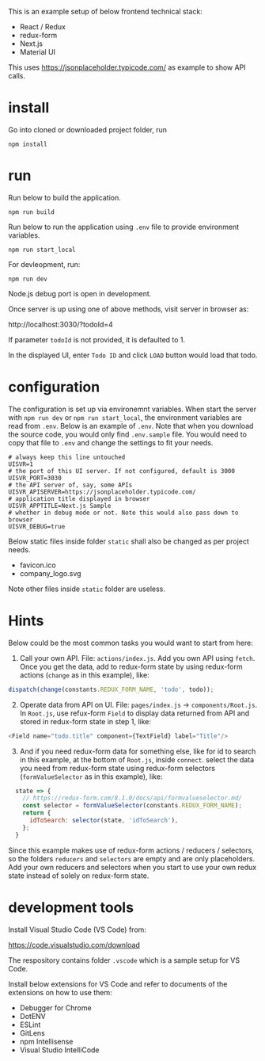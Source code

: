 This is an example setup of below frontend technical stack:

- React / Redux
- redux-form
- Next.js
- Material UI

This uses https://jsonplaceholder.typicode.com/ as example to show API calls.

# install

Go into cloned or downloaded project folder, run

```shell
npm install
```

# run

Run below to  build the application.

```shell
npm run build
```

Run below to run the application using `.env` file to provide environment variables.

```shell
npm run start_local
```

For devleopment, run:

```shell
npm run dev
```

Node.js debug port is open in development.

Once server is up using one of above methods, visit server in browser as:

http://localhost:3030/?todoId=4

If parameter `todoId` is not provided, it is defaulted to 1.

In the displayed UI, enter `Todo ID` and click `LOAD` button would load that todo.

# configuration

The configuration is set up via environemnt variables.
When start the server with `npm run dev` or `npm run start_local`, the environment variables are read from `.env`.
Below is an example of `.env`. Note that when you download the source code, you would only find `.env.sample` file. You would need to copy that file to `.env` and change the settings to fit your needs.

```shell
# always keep this line untouched
UISVR=1
# the port of this UI server. If not configured, default is 3000
UISVR_PORT=3030
# the API server of, say, some APIs
UISVR_APISERVER=https://jsonplaceholder.typicode.com/
# application title displayed in browser
UISVR_APPTITLE=Next.js Sample
# whether in debug mode or not. Note this would also pass down to browser
UISVR_DEBUG=true
```

Below static files inside folder `static` shall also be changed as per project needs.

- favicon.ico
- company_logo.svg

Note other files inside `static` folder are useless.

# Hints

Below could be the most common tasks you would want to start from here:

1. Call your own API. File: `actions/index.js`. Add you own API using `fetch`. Once you get the data, add to redux-form state by using redux-form actions (`change` as in this example), like:
```JavaScript
dispatch(change(constants.REDUX_FORM_NAME, 'todo', todo));
```
2. Operate data from API on UI. File: `pages/index.js` -> `components/Root.js`. In `Root.js`, use refux-form `Field` to display data returned from API and stored in redux-form state in step 1, like:
```JavaScript
<Field name="todo.title" component={TextField} label="Title"/>
```
3. And if you need redux-form data for something else, like for id to search in this example, at the bottom of `Root.js`, inside `connect`. select the data you need from redux-form state using redux-form selectors (`formValueSelector` as in this example), like:
```JavaScript
  state => {
    // https://redux-form.com/8.1.0/docs/api/formvalueselector.md/
    const selector = formValueSelector(constants.REDUX_FORM_NAME);
    return {
      idToSearch: selector(state, 'idToSearch'),
    };
  }
```

Since this example makes use of redux-form actions / reducers / selectors, so the folders `reducers` and `selectors` are empty and are only placeholders. Add your own reducers and selectors when you start to use your own redux state instead of solely on redux-form state.

# development tools

Install Visual Studio Code (VS Code) from:

https://code.visualstudio.com/download

The respository contains folder `.vscode` which is a sample setup for VS Code.

Install below extensions for VS Code and refer to documents of the extensions on how to use them:

- Debugger for Chrome
- DotENV
- ESLint
- GitLens
- npm Intellisense
- Visual Studio IntelliCode

